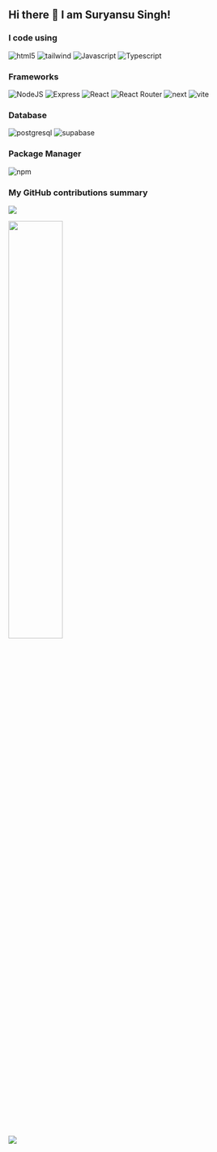## Hi there 👋 I am Suryansu Singh!


<h3>I code using</h3>
<p>
  <img alt="html5" src="https://img.shields.io/badge/-html-E34F26?logo=html5&logoColor=white" />
  <img alt="tailwind" src="https://img.shields.io/badge/tailwind%20CSS-%2338B2AC.svg?logo=tailwind-css&logoColor=white" />
  <img alt="Javascript" src="https://img.shields.io/badge/-javascript-f7df1c?logo=javascript&logoColor=black" />
  <img alt="Typescript" src="https://img.shields.io/badge/TypeScript-3178C6?logo=typescript&logoColor=fff" />
</p>

<h3>Frameworks</h3>
<p>
  <img alt="NodeJS" src="https://img.shields.io/badge/-node.js-339933?logo=Node.js&logoColor=white" />
  <img alt="Express" src="https://img.shields.io/badge/express.js-%23404d59.svg?logo=express&logoColor=%2361DAFB" />
  <img alt="React" src="https://img.shields.io/badge/-react-45b8d8?logo=react&logoColor=white" />
  <img alt="React Router" src="https://img.shields.io/badge/react_router-CA4245?logo=react-router&logoColor=white" />
  <img alt="next" src="https://img.shields.io/badge/-next.js-000000?logo=nextdotjs&logoColor=white" />
  <img alt="vite" src="https://img.shields.io/badge/vite-646CFF?logo=vite&logoColor=fff" />
</p>

<h3>Database</h3>
<p>
  <img alt="postgresql" src="https://img.shields.io/badge/Postgres-%23316192.svg?logo=postgresql&logoColor=white" />
  <img alt="supabase" src="https://img.shields.io/badge/supabase-green?logo=Supabase&logoColor=FFFFFF" />
</p>

<h3>Package Manager</h3>
<p>
  <img alt="npm" src="https://img.shields.io/badge/npm-CB3837?logo=npm&logoColor=fff" />
</p>


<h3>My GitHub contributions summary</h3>

![](https://nirzak-streak-stats.vercel.app/?user=Hyperion147&theme=dark&hide_border=false)
<br/>

<img width="46%" src="https://github-readme-stats.vercel.app/api?username=Hyperion147&show_icons=true&theme=dark&count_private=true&text_color=d3d3d3&icon_color=00E6FE&title_color=00E6FE" /></a>

![](https://github-readme-stats.vercel.app/api/top-langs/?username=Hyperion147&theme=dark&hide_border=false&include_all_commits=false&count_private=false&layout=compact)
<!--
**Hyperion147/Hyperion147** is a ✨ _special_ ✨ repository because its `README.md` (this file) appears on your GitHub profile.

Here are some ideas to get you started:

- 🔭 I’m currently working on ...
- 🌱 I’m currently learning ...
- 👯 I’m looking to collaborate on ...
- 🤔 I’m looking for help with ...
- 💬 Ask me about ...
- 📫 How to reach me: ...
- 😄 Pronouns: ...
- ⚡ Fun fact: ...
-->
